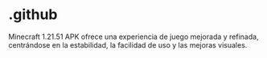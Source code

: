 # .github
Minecraft 1.21.51 APK ofrece una experiencia de juego mejorada y refinada, centrándose en la estabilidad, la facilidad de uso y las mejoras visuales.

